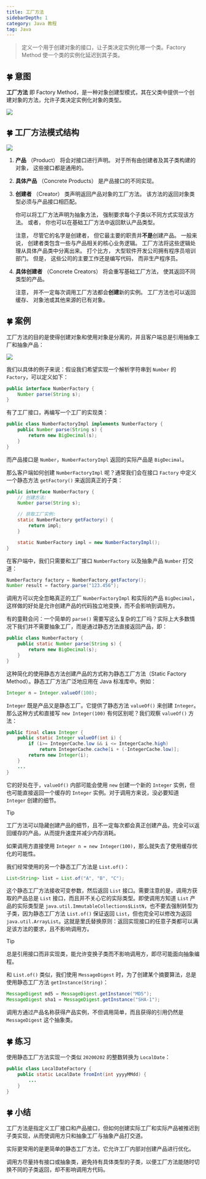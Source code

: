 ```yaml
---
title: 工厂方法
sidebarDepth: 1
category: Java 教程
tag: Java
---
```



> 定义一个用于创建对象的接口，让子类决定实例化哪一个类。Factory Method 使一个类的实例化延迟到其子类。

## 🍀 意图

**工厂方法** 即 Factory Method，是一种对象创建型模式，其在父类中提供一个创建对象的方法，允许子类决定实例化对象的类型。

![](./assets/image-20240703170322561.png)

## 🍀 工厂方法模式结构

![](./assets/structure-indexed.png)

1. **产品** （Product） 将会对接口进行声明。 对于所有由创建者及其子类构建的对象， 这些接口都是通用的。

2. **具体产品** （Concrete Products） 是产品接口的不同实现。

3. **创建者** （Creator） 类声明返回产品对象的工厂方法。 该方法的返回对象类型必须与产品接口相匹配。

    你可以将工厂方法声明为抽象方法， 强制要求每个子类以不同方式实现该方法。 或者， 你也可以在基础工厂方法中返回默认产品类型。

    注意， 尽管它的名字是创建者， 但它最主要的职责并**不是**创建产品。 一般来说， 创建者类包含一些与产品相关的核心业务逻辑。 工厂方法将这些逻辑处理从具体产品类中分离出来。 打个比方， 大型软件开发公司拥有程序员培训部门。 但是， 这些公司的主要工作还是编写代码， 而非生产程序员。

4. **具体创建者** （Concrete Creators） 将会重写基础工厂方法， 使其返回不同类型的产品。

    注意， 并不一定每次调用工厂方法都会**创建**新的实例。 工厂方法也可以返回缓存、 对象池或其他来源的已有对象。

## 🍀 案例

工厂方法的目的是使得创建对象和使用对象是分离的，并且客户端总是引用抽象工厂和抽象产品：

![](./assets/image-20231220093831139.png)

我们以具体的例子来说：假设我们希望实现一个解析字符串到 `Number` 的 `Factory`，可以定义如下：

```java
public interface NumberFactory {
    Number parse(String s);
}
```

有了工厂接口，再编写一个工厂的实现类：

```java
public class NumberFactoryImpl implements NumberFactory {
    public Number parse(String s) {
        return new BigDecimal(s);
    }
}
```

而产品接口是 `Number`，`NumberFactoryImpl` 返回的实际产品是 `BigDecimal`。

那么客户端如何创建 `NumberFactoryImpl` 呢？通常我们会在接口 `Factory` 中定义一个静态方法 `getFactory()` 来返回真正的子类：

```java
public interface NumberFactory {
    // 创建方法:
    Number parse(String s);

    // 获取工厂实例:
    static NumberFactory getFactory() {
        return impl;
    }

    static NumberFactory impl = new NumberFactoryImpl();
}
```

在客户端中，我们只需要和工厂接口 `NumberFactory` 以及抽象产品 `Number` 打交道：

```java
NumberFactory factory = NumberFactory.getFactory();
Number result = factory.parse("123.456");
```

调用方可以完全忽略真正的工厂 `NumberFactoryImpl` 和实际的产品 `BigDecimal`，这样做的好处是允许创建产品的代码独立地变换，而不会影响到调用方。

有的童鞋会问：一个简单的 `parse()` 需要写这么复杂的工厂吗？实际上大多数情况下我们并不需要抽象工厂，而是通过静态方法直接返回产品，即：

```java
public class NumberFactory {
    public static Number parse(String s) {
        return new BigDecimal(s);
    }
}
```

这种简化的使用静态方法创建产品的方式称为静态工厂方法（Static Factory Method）。静态工厂方法广泛地应用在 Java 标准库中。例如：

```java
Integer n = Integer.valueOf(100);
```

`Integer` 既是产品又是静态工厂。它提供了静态方法 `valueOf()` 来创建 `Integer`。那么这种方式和直接写 `new Integer(100)` 有何区别呢？我们观察 `valueOf()` 方法：

```java
public final class Integer {
    public static Integer valueOf(int i) {
        if (i>= IntegerCache.low && i <= IntegerCache.high)
            return IntegerCache.cache[i + (-IntegerCache.low)];
        return new Integer(i);
    }
    ...
}
```

它的好处在于，`valueOf()` 内部可能会使用 `new` 创建一个新的 `Integer` 实例，但也可能直接返回一个缓存的 `Integer` 实例。对于调用方来说，没必要知道 `Integer` 创建的细节。


> [!tip] 
> 工厂方法可以隐藏创建产品的细节，且不一定每次都会真正创建产品，完全可以返回缓存的产品，从而提升速度并减少内存消耗。

如果调用方直接使用 `Integer n = new Integer(100)`，那么就失去了使用缓存优化的可能性。

我们经常使用的另一个静态工厂方法是 `List.of()`：

```java
List<String> list = List.of("A", "B", "C");
```

这个静态工厂方法接收可变参数，然后返回 `List` 接口。需要注意的是，调用方获取的产品总是 `List` 接口，而且并不关心它的实际类型。即使调用方知道 `List` 产品的实际类型是 `java.util.ImmutableCollections$ListN`，也不要去强制转型为子类，因为静态工厂方法 `List.of()` 保证返回 `List`，但也完全可以修改为返回 `java.util.ArrayList`。这就是里氏替换原则：返回实现接口的任意子类都可以满足该方法的要求，且不影响调用方。


> [!tip]
> 总是引用接口而非实现类，能允许变换子类而不影响调用方，即尽可能面向抽象编程。

和 `List.of()` 类似，我们使用 `MessageDigest` 时，为了创建某个摘要算法，总是使用静态工厂方法 `getInstance(String)`：

```java
MessageDigest md5 = MessageDigest.getInstance("MD5");
MessageDigest sha1 = MessageDigest.getInstance("SHA-1");
```

调用方通过产品名称获得产品实例，不但调用简单，而且获得的引用仍然是 `MessageDigest` 这个抽象类。

## 🍀 练习

使用静态工厂方法实现一个类似 `20200202` 的整数转换为 `LocalDate`：

```java
public class LocalDateFactory {
    public static LocalDate fromInt(int yyyyMMdd) {
        ...
    }
}
```


## 🍀 小结

工厂方法是指定义工厂接口和产品接口，但如何创建实际工厂和实际产品被推迟到子类实现，从而使调用方只和抽象工厂与抽象产品打交道。

实际更常用的是更简单的静态工厂方法，它允许工厂内部对创建产品进行优化。

调用方尽量持有接口或抽象类，避免持有具体类型的子类，以便工厂方法能随时切换不同的子类返回，却不影响调用方代码。



